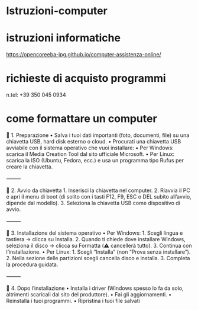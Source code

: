 # Istruzioni-computer
# istruzioni informatiche
https://opencoreeba-jpg.github.io/computer-assistenza-online/
# richieste di acquisto programmi
n.tel: +39 350 045 0934
# come formattare un computer 
🔹 1. Preparazione
	•	Salva i tuoi dati importanti (foto, documenti, file) su una chiavetta USB, hard disk esterno o cloud.
	•	Procurati una chiavetta USB avviabile con il sistema operativo che vuoi installare:
	•	Per Windows: scarica il Media Creation Tool dal sito ufficiale Microsoft.
	•	Per Linux: scarica la ISO (Ubuntu, Fedora, ecc.) e usa un programma tipo Rufus per creare la chiavetta.

⸻

🔹 2. Avvio da chiavetta
	1.	Inserisci la chiavetta nel computer.
	2.	Riavvia il PC e apri il menu di boot (di solito con i tasti F12, F9, ESC o DEL subito all’avvio, dipende dal modello).
	3.	Seleziona la chiavetta USB come dispositivo di avvio.

⸻

🔹 3. Installazione del sistema operativo
	•	Per Windows:
	1.	Scegli lingua e tastiera → clicca su Installa.
	2.	Quando ti chiede dove installare Windows, seleziona il disco → clicca su Formatta (⚠️ cancellerà tutto).
	3.	Continua con l’installazione.
	•	Per Linux:
	1.	Scegli “Installa” (non “Prova senza installare”).
	2.	Nella sezione delle partizioni scegli cancella disco e installa.
	3.	Completa la procedura guidata.

⸻

🔹 4. Dopo l’installazione
	•	Installa i driver (Windows spesso lo fa da solo, altrimenti scaricali dal sito del produttore).
	•	Fai gli aggiornamenti.
	•	Reinstalla i tuoi programmi.
	•	Ripristina i tuoi file salvati
